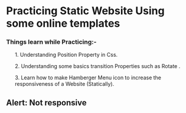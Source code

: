 <h1>Practicing Static Website Using some online templates</h1>
<h3>
  Things learn while Practicing:-
</h3>
<ul>
  <p>1. Understanding  Position Property in Css.</p>
  <p>2. Understanding some basics transition Properties such as Rotate .</p>
  <p>3. Learn how to make Hamberger Menu icon to increase the responsiveness of a Website (Statically).</p>
</ul>

<h2>Alert: Not responsive</h2>
